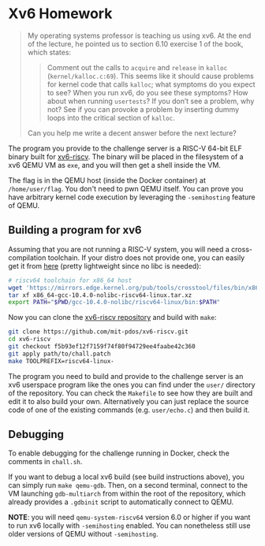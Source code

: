 # Xv6 Homework

> My operating systems professor is teaching us using xv6. At the end of the
> lecture, he pointed us to section 6.10 exercise 1 of the book, which states:
>
> > Comment out the calls to `acquire` and `release` in `kalloc`
> > (`kernel/kalloc.c:69`). This seems like it should cause problems for kernel
> > code that calls `kalloc`; what symptoms do you expect to see? When you run
> > xv6, do you see these symptoms? How about when running `usertests`? If you
> > don’t see a problem, why not? See if you can provoke a problem by inserting
> > dummy loops into the critical section of `kalloc`.
>
> Can you help me write a decent answer before the next lecture?

The program you provide to the challenge server is a RISC-V 64-bit ELF binary
built for [xv6-riscv][repo]. The binary will be placed in the filesystem of a
xv6 QEMU VM as `exe`, and you will then get a shell inside the VM.

The flag is in the QEMU host (inside the Docker container) at `/home/user/flag`.
You don't need to pwn QEMU itself. You can prove you have arbitrary kernel code
execution by leveraging the `-semihosting` feature of QEMU.


Building a program for xv6
--------------------------

Assuming that you are not running a RISC-V system, you will need a
cross-compilation toolchain. If your distro does not provide one, you can easily
get it from [here][toolchains] (pretty lightweight since no libc is needed):

```sh
# riscv64 toolchain for x86_64 host
wget 'https://mirrors.edge.kernel.org/pub/tools/crosstool/files/bin/x86_64/10.4.0/x86_64-gcc-10.4.0-nolibc-riscv64-linux.tar.xz'
tar xf x86_64-gcc-10.4.0-nolibc-riscv64-linux.tar.xz
export PATH="$PWD/gcc-10.4.0-nolibc/riscv64-linux/bin:$PATH"
```

Now you can clone the [xv6-riscv repository][repo] and build with `make`:

```sh
git clone https://github.com/mit-pdos/xv6-riscv.git
cd xv6-riscv
git checkout f5b93ef12f7159f74f80f94729ee4faabe42c360
git apply path/to/chall.patch
make TOOLPREFIX=riscv64-linux-
```

The program you need to build and provide to the challenge server is an xv6
userspace program like the ones you can find under the `user/` directory of the
repository. You can check the `Makefile` to see how they are built and edit it
to also build your own. Alternatively you can just replace the source code of
one of the existing commands (e.g. `user/echo.c`) and then build it.


Debugging
---------

To enable debugging for the challenge running in Docker, check the comments in
`chall.sh`.

If you want to debug a local xv6 build (see build instructions above), you can
simply run `make qemu-gdb`. Then, on a second terminal, connect to the VM
launching `gdb-multiarch` from within the root of the repository, which already
provides a `.gdbinit` script to automatically connect to QEMU.

**NOTE**: you will need `qemu-system-riscv64` version 6.0 or higher if you want
to run xv6 locally with `-semihosting` enabled. You can nonetheless still use
older versions of QEMU without `-semihosting`.


[repo]:       https://github.com/mit-pdos/xv6-riscv
[toolchains]: https://mirrors.edge.kernel.org/pub/tools/crosstool/files/bin/
